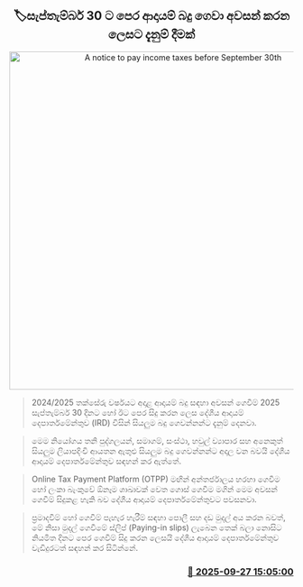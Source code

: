 <p align='center'><b><h2 align='center' title='A notice to pay income taxes before September 30th'>🏷සැප්තැම්බර් 30 ට පෙර ආදායම් බදු ගෙවා අවසන් කරන ලෙසට දැනුම් දීමක්</h2></b></p>
<p align='center'><img src='https://helakuru.sgp1.cdn.digitaloceanspaces.com/esana/images/lib/inland-ewvenue.jpg' width='600' alt='A notice to pay income taxes before September 30th'></p>

> 2024/2025 තක්සේරු වර්ෂයට අදාළ ආදායම් බදු සඳහා අවසන් ගෙවීම් 2025 සැප්තැම්බර් 30 දිනට හෝ ඊට පෙර සිදු කරන ලෙස දේශීය ආදායම් දෙපාර්තමේන්තුව (IRD) විසින් සියලුම බදු ගෙවන්නන්ට දැනුම් දෙනවා.

> මෙම නියෝගය තනි පුද්ගලයන්, සමාගම්, සංස්ථා, හවුල් ව්‍යාපාර සහ අනෙකුත් සියලුම ලියාපදිංචි ආයතන ඇතුළු සියලුම බදු ගෙවන්නන්ට අදාල වන බවයි දේශීය ආදායම් දෙපාර්තමේන්තුව සඳහන් කර ඇත්තේ.

> Online Tax Payment Platform (OTPP) මඟින් අන්තර්ජාලය හරහා ගෙවීම හෝ ලංකා බැංකුවේ ඕනෑම ශාඛාවක් වෙත ගොස් ගෙවීම මගින් මෙම අවසන් ගෙවීම් සිදුකළ හැකි බව දේශීය ආදායම් දෙපාර්තමේන්තුවට පවසනවා.

> ප්‍රමාදවීම් හෝ ගෙවීම් පැහැර හැරීම් සඳහා පොලී සහ දඩ මුදල් අය කරන බවත්, මේ නිසා මුදල් ගෙවීමේ ස්ලිප් (Paying-in slips) ලැබෙන තෙක් බලා නොසිට නියමිත දිනට පෙර ගෙවීම් සිදු කරන ලෙසයි දේශීය ආදායම් දෙපාර්තමේන්තුව වැඩිදුරටත් සඳහන් කර සිටින්නේ.



<h3 align='right'><a href='https://www.helakuru.lk/esana/p/114031/'>📅 2025-09-27 15:05:00</a></h3>
